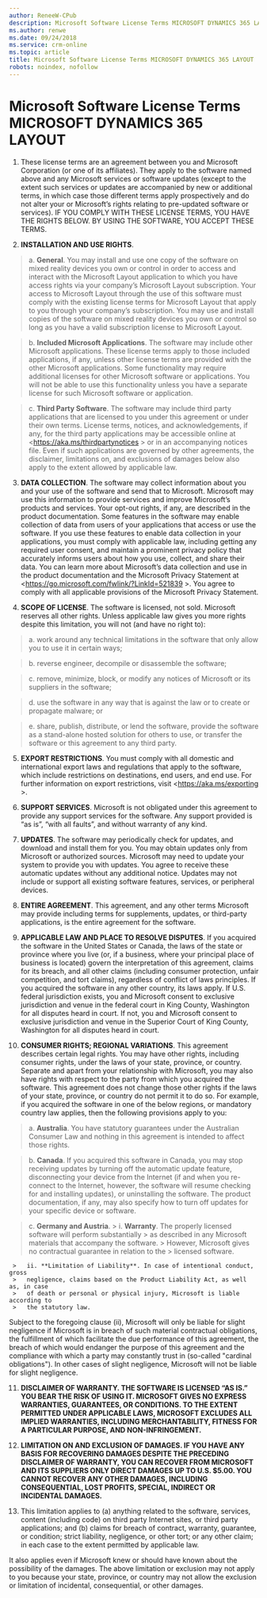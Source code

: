 ```yaml
---
author: ReneeW-CPub
description: Microsoft Software License Terms MICROSOFT DYNAMICS 365 LAYOUT
ms.author: renwe
ms.date: 09/24/2018
ms.service: crm-online
ms.topic: article
title: Microsoft Software License Terms MICROSOFT DYNAMICS 365 LAYOUT
robots: noindex, nofollow
---
```

Microsoft Software License Terms<br >MICROSOFT DYNAMICS 365 LAYOUT
=================================================================

1. These license terms are an agreement between you and Microsoft Corporation
(or one of its affiliates). They apply to the software named above and any
Microsoft services or software updates (except to the extent such services or
updates are accompanied by new or additional terms, in which case those
different terms apply prospectively and do not alter your or Microsoft’s rights
relating to pre-updated software or services). IF YOU COMPLY WITH THESE LICENSE
TERMS, YOU HAVE THE RIGHTS BELOW. BY USING THE SOFTWARE, YOU ACCEPT THESE TERMS.

2. **INSTALLATION AND USE RIGHTS**.

 >   a. **General**. You may install and use one copy of the software on mixed
 >   reality devices you own or control in order to access and interact with the
 >   Microsoft Layout application to which you have access rights via your
 >   company’s Microsoft Layout subscription. Your access to Microsoft Layout
 >   through the use of this software must comply with the existing license terms
 >   for Microsoft Layout that apply to you through your company’s subscription.
 >   You may use and install copies of the software on mixed reality devices you
 >   own or control so long as you have a valid subscription license to Microsoft
 >   Layout.
 
 >   b. **Included Microsoft Applications**. The software may include other
 >   Microsoft applications. These license terms apply to those included
 >   applications, if any, unless other license terms are provided with the other
 >   Microsoft applications. Some functionality may require additional licenses
 >   for other Microsoft software or applications. You will not be able to use
 >   this functionality unless you have a separate license for such Microsoft
 >   software or application.
 
 >   c. **Third Party Software**. The software may include third party
 >   applications that are licensed to you under this agreement or under their
 >   own terms. License terms, notices, and acknowledgements, if any, for the
 >   third party applications may be accessible online at
 >   <https://aka.ms/thirdpartynotices > or in an accompanying notices file. Even
 >   if such applications are governed by other agreements, the disclaimer,
 >   limitations on, and exclusions of damages below also apply to the extent
 >   allowed by applicable law.

3. **DATA COLLECTION**. The software may collect information about you and your
use of the software and send that to Microsoft. Microsoft may use this
information to provide services and improve Microsoft’s products and services.
Your opt-out rights, if any, are described in the product documentation. Some
features in the software may enable collection of data from users of your
applications that access or use the software. If you use these features to
enable data collection in your applications, you must comply with applicable
law, including getting any required user consent, and maintain a prominent
privacy policy that accurately informs users about how you use, collect, and
share their data. You can learn more about Microsoft’s data collection and use
in the product documentation and the Microsoft Privacy Statement at
<https://go.microsoft.com/fwlink/?LinkId=521839 >. You agree to comply with all
applicable provisions of the Microsoft Privacy Statement.

4. **SCOPE OF LICENSE**. The software is licensed, not sold. Microsoft reserves
all other rights. Unless applicable law gives you more rights despite this
limitation, you will not (and have no right to):

 >   a. work around any technical limitations in the software that only allow you
 >   to use it in certain ways;
 
 >   b. reverse engineer, decompile or disassemble the software;
 
 >   c. remove, minimize, block, or modify any notices of Microsoft or its
 >   suppliers in the software;
 
 >   d. use the software in any way that is against the law or to create or
 >   propagate malware; or
 
 >   e. share, publish, distribute, or lend the software, provide the software as
 >   a stand-alone hosted solution for others to use, or transfer the software or
 >   this agreement to any third party.

5. **EXPORT RESTRICTIONS**. You must comply with all domestic and international
export laws and regulations that apply to the software, which include
restrictions on destinations, end users, and end use. For further information on
export restrictions, visit <https://aka.ms/exporting >.

6. **SUPPORT SERVICES**. Microsoft is not obligated under this agreement to
provide any support services for the software. Any support provided is “as is”,
“with all faults”, and without warranty of any kind.

7. **UPDATES**. The software may periodically check for updates, and download
and install them for you. You may obtain updates only from Microsoft or
authorized sources. Microsoft may need to update your system to provide you with
updates. You agree to receive these automatic updates without any additional
notice. Updates may not include or support all existing software features,
services, or peripheral devices.

8. **ENTIRE AGREEMENT**. This agreement, and any other terms Microsoft may
provide including terms for supplements, updates, or third-party applications,
is the entire agreement for the software.

9. **APPLICABLE LAW AND PLACE TO RESOLVE DISPUTES**. If you acquired the
software in the United States or Canada, the laws of the state or province where
you live (or, if a business, where your principal place of business is located)
govern the interpretation of this agreement, claims for its breach, and all
other claims (including consumer protection, unfair competition, and tort
claims), regardless of conflict of laws principles. If you acquired the software
in any other country, its laws apply. If U.S. federal jurisdiction exists, you
and Microsoft consent to exclusive jurisdiction and venue in the federal court
in King County, Washington for all disputes heard in court. If not, you and
Microsoft consent to exclusive jurisdiction and venue in the Superior Court of
King County, Washington for all disputes heard in court.

10. **CONSUMER RIGHTS; REGIONAL VARIATIONS**. This agreement describes certain
legal rights. You may have other rights, including consumer rights, under the
laws of your state, province, or country. Separate and apart from your
relationship with Microsoft, you may also have rights with respect to the party
from which you acquired the software. This agreement does not change those other
rights if the laws of your state, province, or country do not permit it to do
so. For example, if you acquired the software in one of the below regions, or
mandatory country law applies, then the following provisions apply to you:

 >   a. **Australia**. You have statutory guarantees under the Australian
 >   Consumer Law and nothing in this agreement is intended to affect those
 >   rights.
 
 >   b. **Canada**. If you acquired this software in Canada, you may stop
 >   receiving updates by turning off the automatic update feature, disconnecting
 >   your device from the Internet (if and when you re-connect to the Internet,
 >   however, the software will resume checking for and installing updates), or
 >   uninstalling the software. The product documentation, if any, may also
 >   specify how to turn off updates for your specific device or software.
 
 >   c. **Germany and Austria**.
     >   i. **Warranty**. The properly licensed software will perform substantially
     >   as described in any Microsoft materials that accompany the software.
     >   However, Microsoft gives no contractual guarantee in relation to the
     >   licensed software.
 
     >   ii. **Limitation of Liability**. In case of intentional conduct, gross
     >   negligence, claims based on the Product Liability Act, as well as, in case
     >   of death or personal or physical injury, Microsoft is liable according to
     >   the statutory law.

Subject to the foregoing clause (ii), Microsoft will only be liable for slight
negligence if Microsoft is in breach of such material contractual obligations,
the fulfillment of which facilitate the due performance of this agreement, the
breach of which would endanger the purpose of this agreement and the compliance
with which a party may constantly trust in (so-called "cardinal obligations").
In other cases of slight negligence, Microsoft will not be liable for slight
negligence.

11. **DISCLAIMER OF WARRANTY. THE SOFTWARE IS LICENSED “AS IS.” YOU BEAR THE
RISK OF USING IT. MICROSOFT GIVES NO EXPRESS WARRANTIES, GUARANTEES, OR
CONDITIONS. TO THE EXTENT PERMITTED UNDER APPLICABLE LAWS, MICROSOFT EXCLUDES
ALL IMPLIED WARRANTIES, INCLUDING MERCHANTABILITY, FITNESS FOR A PARTICULAR
PURPOSE, AND NON-INFRINGEMENT.**

12. **LIMITATION ON AND EXCLUSION OF DAMAGES. IF YOU HAVE ANY BASIS FOR
RECOVERING DAMAGES DESPITE THE PRECEDING DISCLAIMER OF WARRANTY, YOU CAN RECOVER
FROM MICROSOFT AND ITS SUPPLIERS ONLY DIRECT DAMAGES UP TO U.S. \$5.00. YOU
CANNOT RECOVER ANY OTHER DAMAGES, INCLUDING CONSEQUENTIAL, LOST PROFITS,
SPECIAL, INDIRECT OR INCIDENTAL DAMAGES.**

13. This limitation applies to (a) anything related to the software, services,
content (including code) on third party Internet sites, or third party
applications; and (b) claims for breach of contract, warranty, guarantee, or
condition; strict liability, negligence, or other tort; or any other claim; in
each case to the extent permitted by applicable law.

It also applies even if Microsoft knew or should have known about the
possibility of the damages. The above limitation or exclusion may not apply to
you because your state, province, or country may not allow the exclusion or
limitation of incidental, consequential, or other damages.
